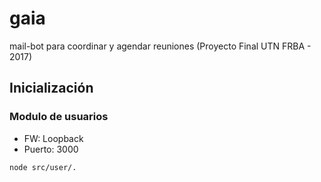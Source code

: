 # gaia
mail-bot para coordinar y agendar reuniones (Proyecto Final UTN FRBA - 2017)

## Inicialización

### Modulo de usuarios
- FW: Loopback
- Puerto: 3000
```
node src/user/.
```
